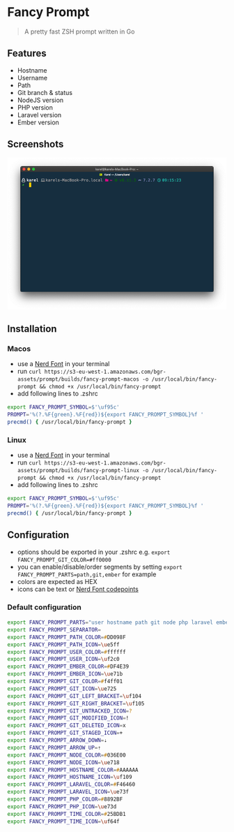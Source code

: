 # Fancy Prompt

> A pretty fast ZSH prompt written in Go

## Features

- Hostname
- Username
- Path
- Git branch & status
- NodeJS version
- PHP version
- Laravel version
- Ember version

## Screenshots

![preview](img/screen.png)

## Installation

### Macos

- use a [Nerd Font](https://github.com/ryanoasis/nerd-fonts) in your terminal
- run `curl https://s3-eu-west-1.amazonaws.com/bgr-assets/prompt/builds/fancy-prompt-macos -o /usr/local/bin/fancy-prompt && chmod +x /usr/local/bin/fancy-prompt`
- add following lines to .zshrc
```zsh
export FANCY_PROMPT_SYMBOL=$'\uf95c'
PROMPT='%(?.%F{green}.%F{red})${export FANCY_PROMPT_SYMBOL}%f '
precmd() { /usr/local/bin/fancy-prompt }
```

### Linux

- use a [Nerd Font](https://github.com/ryanoasis/nerd-fonts) in your terminal
- run `curl https://s3-eu-west-1.amazonaws.com/bgr-assets/prompt/builds/fancy-prompt-linux -o /usr/local/bin/fancy-prompt && chmod +x /usr/local/bin/fancy-prompt`
- add following lines to .zshrc
```zsh
export FANCY_PROMPT_SYMBOL=$'\uf95c'
PROMPT='%(?.%F{green}.%F{red})${export FANCY_PROMPT_SYMBOL}%f '
precmd() { /usr/local/bin/fancy-prompt }
```

## Configuration

- options should be exported in your .zshrc e.g. `export FANCY_PROMPT_GIT_COLOR=#ff0000`
- you can enable/disable/order segments by setting `export FANCY_PROMPT_PARTS=path,git,ember` for example
- colors are expected as HEX
- icons can be text or [Nerd Font codepoints](https://nerdfonts.com/#cheat-sheet)

### Default configuration

```zsh
export FANCY_PROMPT_PARTS="user hostname path git node php laravel ember time"
export FANCY_PROMPT_SEPARATOR= 
export FANCY_PROMPT_PATH_COLOR=#DD098F 
export FANCY_PROMPT_PATH_ICON=\ue5ff  
export FANCY_PROMPT_USER_COLOR=#ffffff
export FANCY_PROMPT_USER_ICON=\uf2c0
export FANCY_PROMPT_EMBER_COLOR=#DF4E39 
export FANCY_PROMPT_EMBER_ICON=\ue71b  
export FANCY_PROMPT_GIT_COLOR=#f4ff01
export FANCY_PROMPT_GIT_ICON=\ue725
export FANCY_PROMPT_GIT_LEFT_BRACKET=\uf104
export FANCY_PROMPT_GIT_RIGHT_BRACKET=\uf105
export FANCY_PROMPT_GIT_UNTRACKED_ICON=?
export FANCY_PROMPT_GIT_MODIFIED_ICON=!
export FANCY_PROMPT_GIT_DELETED_ICON=x
export FANCY_PROMPT_GIT_STAGED_ICON=+
export FANCY_PROMPT_ARROW_DOWN=⇣
export FANCY_PROMPT_ARROW_UP=⇡
export FANCY_PROMPT_NODE_COLOR=#036E00 
export FANCY_PROMPT_NODE_ICON=\ue718  
export FANCY_PROMPT_HOSTNAME_COLOR=#AAAAAA 
export FANCY_PROMPT_HOSTNAME_ICON=\uf109  
export FANCY_PROMPT_LARAVEL_COLOR=#F46460 
export FANCY_PROMPT_LARAVEL_ICON=\ue73f  
export FANCY_PROMPT_PHP_COLOR=#8892BF 
export FANCY_PROMPT_PHP_ICON=\ue73d  
export FANCY_PROMPT_TIME_COLOR=#25BDB1 
export FANCY_PROMPT_TIME_ICON=\uf64f 
```
